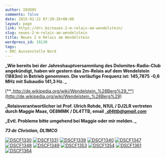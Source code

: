 ```yaml
---
author: IN3DOV
comments: false
date: 2015-02-22 07:20:26+00:00
layout: page
link: https://drc.bz/neues-2-m-relais-am-wendelstein/
slug: neues-2-m-relais-am-wendelstein
title: Neues 2 m Relais am Wendelstein
wordpress_id: 10130
tags:
- DRC Aussenstelle Nord
---
```


**_Wie bereits bei der Jahreshauptversammlung des Dolomites-Radio-Club angekündigt, haben wir gestern das 2m-Relais auf dem Wendelstein (1883m) in Betrieb genommen. Die vorläufige Frequenz ist: 145,7875 -0,6 MHz mit Subaudio 141,3 Hz. _**

[**_http://de.wikipedia.org/wiki/Wendelstein_%28Berg%29_**](http://de.wikipedia.org/wiki/Wendelstein_%28Berg%29)

**_Relaisverantwortlicher ist Prof. Ulrich Rohde, N1UL / DJ2LR vertreten durch Maggie Maas, OE8MMK / DL4TTB, email _**[**_<dl4ttb@gmail.com>_**](mailto:dl4ttb@gmail.com)

**_Evtl. Probleme bitte umgehend bei Maggie oder mir melden. _**

**_73 de Christian, DL1MCG_**

[![DSCF1330](https://drc.bz/wp-content/uploads/2015/02/DSCF1330-1024x902.jpg)](https://drc.bz/wp-content/uploads/2015/02/DSCF1330.jpg) [![DSCF1331](https://drc.bz/wp-content/uploads/2015/02/DSCF1331-1024x768.jpg)](https://drc.bz/wp-content/uploads/2015/02/DSCF1331.jpg) [![DSCF1339](https://drc.bz/wp-content/uploads/2015/02/DSCF1339-1024x768.jpg)](https://drc.bz/wp-content/uploads/2015/02/DSCF1339.jpg) [![DSCF1340](https://drc.bz/wp-content/uploads/2015/02/DSCF1340-768x1024.jpg)](https://drc.bz/wp-content/uploads/2015/02/DSCF1340.jpg) [![DSCF1347](https://drc.bz/wp-content/uploads/2015/02/DSCF1347-518x1024.jpg)](https://drc.bz/wp-content/uploads/2015/02/DSCF1347.jpg) [![DSCF1348](https://drc.bz/wp-content/uploads/2015/02/DSCF1348-768x1024.jpg)](https://drc.bz/wp-content/uploads/2015/02/DSCF1348.jpg) [![DSCF1349](https://drc.bz/wp-content/uploads/2015/02/DSCF1349-1024x768.jpg)](https://drc.bz/wp-content/uploads/2015/02/DSCF1349.jpg) [![DSCF1353](https://drc.bz/wp-content/uploads/2015/02/DSCF1353-768x1024.jpg)](https://drc.bz/wp-content/uploads/2015/02/DSCF1353.jpg) [![DSCF1354](https://drc.bz/wp-content/uploads/2015/02/DSCF1354-1024x768.jpg)](https://drc.bz/wp-content/uploads/2015/02/DSCF1354.jpg) [![DSCF1361](https://drc.bz/wp-content/uploads/2015/02/DSCF1361-768x1024.jpg)](https://drc.bz/wp-content/uploads/2015/02/DSCF1361.jpg) [![DSCF1364](https://drc.bz/wp-content/uploads/2015/02/DSCF1364-768x1024.jpg)](https://drc.bz/wp-content/uploads/2015/02/DSCF1364.jpg)




